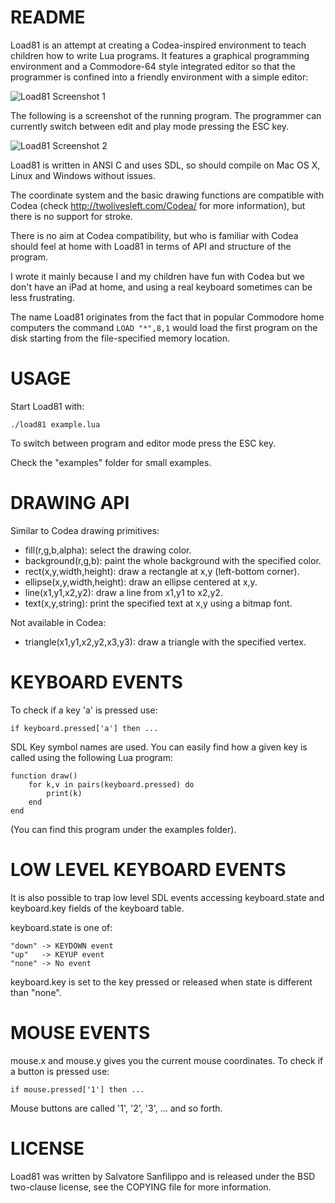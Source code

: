 README
===

Load81 is an attempt at creating a Codea-inspired environment to teach
children how to write Lua programs. It features a graphical programming
environment and a Commodore-64 style integrated editor so that the programmer
is confined into a friendly environment with a simple editor:

![Load81 Screenshot 1](http://antirez.com/misc/codakido_screenshot_1.png)

The following is a screenshot of the running program. The programmer can
currently switch between edit and play mode pressing the ESC key.

![Load81 Screenshot 2](http://antirez.com/misc/codakido_screenshot_2.png)

Load81 is written in ANSI C and uses SDL, so should compile on Mac OS X, Linux
and Windows without issues.

The coordinate system and the basic drawing functions are compatible with
Codea (check http://twolivesleft.com/Codea/ for more information), but there
is no support for stroke.

There is no aim at Codea compatibility, but who is familiar with Codea should
feel at home with Load81 in terms of API and structure of the program.

I wrote it mainly because I and my children have fun with Codea but we don't
have an iPad at home, and using a real keyboard sometimes can be less
frustrating.

The name Load81 originates from the fact that in popular Commodore home
computers the command `LOAD "*",8,1` would load the first program on the disk
starting from the file-specified memory location.

USAGE
===

Start Load81 with:

    ./load81 example.lua

To switch between program and editor mode press the ESC key.

Check the "examples" folder for small examples.

DRAWING API
===

Similar to Codea drawing primitives:

* fill(r,g,b,alpha): select the drawing color.
* background(r,g,b): paint the whole background with the specified color.
* rect(x,y,width,height): draw a rectangle at x,y (left-bottom corner).
* ellipse(x,y,width,height): draw an ellipse centered at x,y.
* line(x1,y1,x2,y2): draw a line from x1,y1 to x2,y2.
* text(x,y,string): print the specified text at x,y using a bitmap font.

Not available in Codea:

* triangle(x1,y1,x2,y2,x3,y3): draw a triangle with the specified vertex.

KEYBOARD EVENTS
===

To check if a key 'a' is pressed use:

    if keyboard.pressed['a'] then ...

SDL Key symbol names are used. You can easily find how a given key is
called using the following Lua program:

    function draw()
        for k,v in pairs(keyboard.pressed) do
            print(k)
        end
    end

(You can find this program under the examples folder).

LOW LEVEL KEYBOARD EVENTS
===

It is also possible to trap low level SDL events accessing keyboard.state
and keyboard.key fields of the keyboard table.

keyboard.state is one of:

    "down" -> KEYDOWN event
    "up"   -> KEYUP event
    "none" -> No event

keyboard.key is set to the key pressed or released when state is different
than "none".

MOUSE EVENTS
===

mouse.x and mouse.y gives you the current mouse coordinates. To check
if a button is pressed use:

    if mouse.pressed['1'] then ...

Mouse buttons are called '1', '2', '3', ... and so forth.

LICENSE
===

Load81 was written by Salvatore Sanfilippo and is released under the
BSD two-clause license, see the COPYING file for more information.
